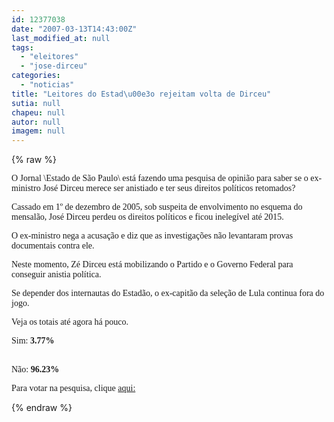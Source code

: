 ```yaml
---
id: 12377038
date: "2007-03-13T14:43:00Z"
last_modified_at: null
tags:
  - "eleitores"
  - "jose-dirceu"
categories:
  - "noticias"
title: "Leitores do Estad\u00e3o rejeitam volta de Dirceu"
sutia: null
chapeu: null
autor: null
imagem: null
---
```

{% raw %}
<p><P><FONT face=Verdana>O Jornal \Estado de São Paulo\ está fazendo uma pesquisa de opinião para saber se o ex-ministro José Dirceu merece ser anistiado e ter seus direitos políticos retomados?</FONT></P></p>
<p><P><FONT face=Verdana>Cassado em 1º de dezembro de 2005, sob suspeita de envolvimento no esquema do mensalão, José Dirceu perdeu os direitos políticos e ficou inelegível até 2015. </FONT></P></p>
<p><P><FONT face=Verdana>O ex-ministro nega a acusação e diz que as investigações não levantaram provas documentais contra ele.</FONT></P></p>
<p><P><FONT face=Verdana>Neste momento, Zé Dirceu está mobilizando o Partido e o Governo Federal para conseguir anistia política.</FONT></P></p>
<p><P><FONT face=Verdana>Se depender dos internautas do Estadão, o ex-capitão da seleção de Lula continua fora do jogo.</FONT></P></p>
<p><P><FONT face=Verdana>Veja os totais até agora há pouco. </FONT></P></p>
<p><P><FONT face=Verdana>Sim: <STRONG>3.77% </STRONG></FONT></P></p>
<p><P><FONT face=Verdana><BR>Não: <STRONG>96.23% </STRONG></FONT></P></p>
<p><P><FONT face=Verdana>Para votar na pesquisa, clique <A href=\"https://www5.estadao.com.br/enquete/politica/index.htm\">aqui:</A></FONT></P> </p>
{% endraw %}